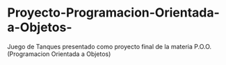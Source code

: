 # Proyecto-Programacion-Orientada-a-Objetos-
Juego de Tanques presentado como proyecto final de la materia P.O.O. (Programacion Orientada a Objetos)
